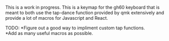 This is a work in progress.  This is a keymap for the gh60 keyboard that is meant to both use the tap-dance function provided by qmk extensively and provide a lot of 
macros for Javascript and React.


TODO:
  *Figure out a good way to impliment custom tap functions.    
  *Add as many useful macros as possible.